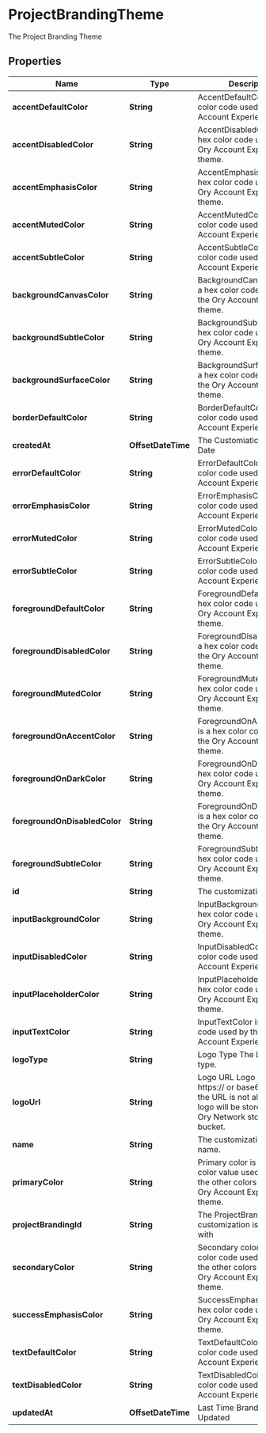 

# ProjectBrandingTheme

The Project Branding Theme

## Properties

| Name | Type | Description | Notes |
|------------ | ------------- | ------------- | -------------|
|**accentDefaultColor** | **String** | AccentDefaultColor is a hex color code used by the Ory Account Experience theme. |  [optional] |
|**accentDisabledColor** | **String** | AccentDisabledColor is a hex color code used by the Ory Account Experience theme. |  [optional] |
|**accentEmphasisColor** | **String** | AccentEmphasisColor is a hex color code used by the Ory Account Experience theme. |  [optional] |
|**accentMutedColor** | **String** | AccentMutedColor is a hex color code used by the Ory Account Experience theme. |  [optional] |
|**accentSubtleColor** | **String** | AccentSubtleColor is a hex color code used by the Ory Account Experience theme. |  [optional] |
|**backgroundCanvasColor** | **String** | BackgroundCanvasColor is a hex color code used by the Ory Account Experience theme. |  [optional] |
|**backgroundSubtleColor** | **String** | BackgroundSubtleColor is a hex color code used by the Ory Account Experience theme. |  [optional] |
|**backgroundSurfaceColor** | **String** | BackgroundSurfaceColor is a hex color code used by the Ory Account Experience theme. |  [optional] |
|**borderDefaultColor** | **String** | BorderDefaultColor is a hex color code used by the Ory Account Experience theme. |  [optional] |
|**createdAt** | **OffsetDateTime** | The Customiation Creation Date |  [readonly] |
|**errorDefaultColor** | **String** | ErrorDefaultColor is a hex color code used by the Ory Account Experience theme. |  [optional] |
|**errorEmphasisColor** | **String** | ErrorEmphasisColor is a hex color code used by the Ory Account Experience theme. |  [optional] |
|**errorMutedColor** | **String** | ErrorMutedColor is a hex color code used by the Ory Account Experience theme. |  [optional] |
|**errorSubtleColor** | **String** | ErrorSubtleColor is a hex color code used by the Ory Account Experience theme. |  [optional] |
|**foregroundDefaultColor** | **String** | ForegroundDefaultColor is a hex color code used by the Ory Account Experience theme. |  [optional] |
|**foregroundDisabledColor** | **String** | ForegroundDisabledColor is a hex color code used by the Ory Account Experience theme. |  [optional] |
|**foregroundMutedColor** | **String** | ForegroundMutedColor is a hex color code used by the Ory Account Experience theme. |  [optional] |
|**foregroundOnAccentColor** | **String** | ForegroundOnAccentColor is a hex color code used by the Ory Account Experience theme. |  [optional] |
|**foregroundOnDarkColor** | **String** | ForegroundOnDarkColor is a hex color code used by the Ory Account Experience theme. |  [optional] |
|**foregroundOnDisabledColor** | **String** | ForegroundOnDisabledColor is a hex color code used by the Ory Account Experience theme. |  [optional] |
|**foregroundSubtleColor** | **String** | ForegroundSubtleColor is a hex color code used by the Ory Account Experience theme. |  [optional] |
|**id** | **String** | The customization theme ID. |  [readonly] |
|**inputBackgroundColor** | **String** | InputBackgroundColor is a hex color code used by the Ory Account Experience theme. |  [optional] |
|**inputDisabledColor** | **String** | InputDisabledColor is a hex color code used by the Ory Account Experience theme. |  [optional] |
|**inputPlaceholderColor** | **String** | InputPlaceholderColor is a hex color code used by the Ory Account Experience theme. |  [optional] |
|**inputTextColor** | **String** | InputTextColor is a hex color code used by the Ory Account Experience theme. |  [optional] |
|**logoType** | **String** | Logo Type The Logo mime type. |  [optional] |
|**logoUrl** | **String** | Logo URL Logo can be an https:// or base64:// URL. If the URL is not allowed, the logo will be stored inside the Ory Network storage bucket. |  [optional] |
|**name** | **String** | The customization theme name. |  |
|**primaryColor** | **String** | Primary color is an hsla color value used to derive the other colors from for the Ory Account Experience theme. |  [optional] |
|**projectBrandingId** | **String** | The ProjectBranding ID this customization is associated with |  |
|**secondaryColor** | **String** | Secondary color is a hsla color code used to derive the other colors from for the Ory Account Experience theme. |  [optional] |
|**successEmphasisColor** | **String** | SuccessEmphasisColor is a hex color code used by the Ory Account Experience theme. |  [optional] |
|**textDefaultColor** | **String** | TextDefaultColor is a hex color code used by the Ory Account Experience theme. |  [optional] |
|**textDisabledColor** | **String** | TextDisabledColor is a hex color code used by the Ory Account Experience theme. |  [optional] |
|**updatedAt** | **OffsetDateTime** | Last Time Branding was Updated |  [readonly] |




